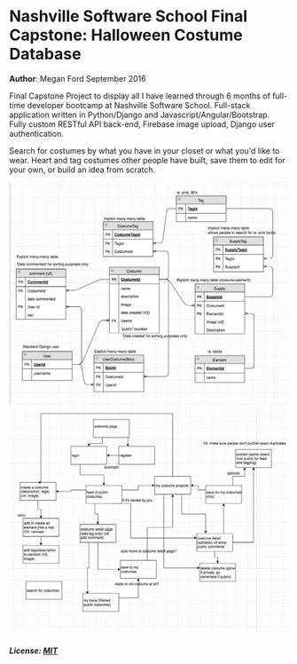 # Nashville Software School Final Capstone: Halloween Costume Database

**Author**: Megan Ford September 2016 

Final Capstone Project to display all I have learned through 6 months of full-time developer bootcamp at Nashville Software School. Full-stack application written in Python/Django and Javascript/Angular/Bootstrap. Fully custom RESTful API back-end, Firebase image upload, Django user authentication. 

Search for costumes by what you have in your closet or what you'd like to wear. Heart and tag costumes other people have built, save them to edit for your own, or build an idea from scratch.

![ERD screenshot](boo_erd.jpeg)
![View screenshot](boo_view.jpg)


##### License: [MIT](LICENSE.md)



